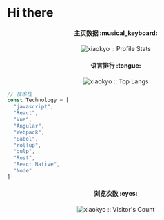 # Hi there
<h4 align="center">主页数据 :musical_keyboard:</h4>

<p align="center"><img src="https://github-readme-stats.vercel.app/api?username=xiaokyo&show_icons=true&theme=synthwave" alt="xiaokyo :: Profile Stats" /></p>

<h4 align="center">语言排行 :tongue:</h4>

<p align="center"><img src="https://github-readme-stats.vercel.app/api/top-langs/?username=xiaokyo&langs_count=10&theme=tokyonight&layout=compact" alt="xiaokyo :: Top Langs" /></p>

```javascript
// 技术栈
const Technology = [
  "javascript",
  "React",
  "Vue",
  "Angular",
  "Webpack",
  "Babel",
  "rollup",
  "gulp",
  "Rust",
  "React Native",
  "Node"
]
```

<h4 align="center">浏览次数 :eyes:</h4>

<p align="center"><img src="https://profile-counter.glitch.me/{xiaokyo}/count.svg" alt="xiaokyo :: Visitor's Count" /></p>
